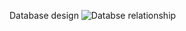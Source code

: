 Database design
![Databse relationship](https://github.com/D-Jeffrey/WorshipService/edit/main/Docs/key-db-tables.png)
